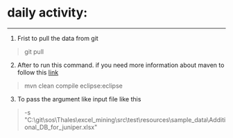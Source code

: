 # daily activity:
---

1. Frist to pull the data from git

> git pull

2. After to run this command. if you need more information about maven to follow this [link](http://tutorials.jenkov.com/maven/maven-commands.html)

> mvn clean compile eclipse:eclipse  


3. To pass the argument like input file like this


> -s "C:\git\sos\Thales\excel_mining\src\test\resources\sample_data\Additional_DB_for_juniper.xlsx"
